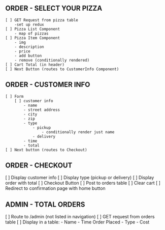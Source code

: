 ## ORDER - SELECT YOUR PIZZA
    [ ] GET Request from pizza table
        -set up redux
    [ ] Pizza List Component
        - map of pizzas
    [ ] Pizza Item Component
        - img
        - description
        - price
        - add button
        - remove (conditionally rendered)
    [ ] Cart Total (in header)
    [ ] Next Button (routes to CustomerInfo Component)

## ORDER - CUSTOMER INFO
    [ ] Form
        [ ] customer info
            - name
            - street address
            - city
            - zip
            - type 
                - pickup
                    - conditionally render just name
                - delivery
            - time
            - total
    [ ] Next button (routes to Checkout)

## ORDER - CHECKOUT
[ ] Display customer info
[ ] Display type (pickup or delivery)
[ ] Display order with total
[ ] Checkout Button
    [ ] Post to orders table
    [ ] Clear cart
    [ ] Redirect to confirmation page with home button

## ADMIN - TOTAL ORDERS
[ ] Route to /admin (not listed in navigation)
[ ] GET request from orders table
[ ] Display in a table:
    - Name
    - Time Order Placed
    - Type
    - Cost

        
    
